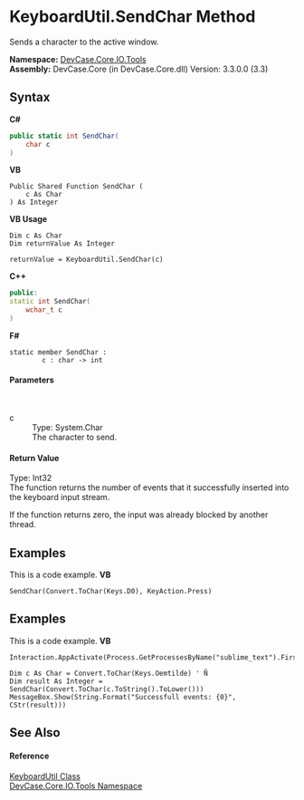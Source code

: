 # KeyboardUtil.SendChar Method 
 

Sends a character to the active window.

**Namespace:**&nbsp;<a href="N_DevCase_Core_IO_Tools">DevCase.Core.IO.Tools</a><br />**Assembly:**&nbsp;DevCase.Core (in DevCase.Core.dll) Version: 3.3.0.0 (3.3)

## Syntax

**C#**<br />
``` C#
public static int SendChar(
	char c
)
```

**VB**<br />
``` VB
Public Shared Function SendChar ( 
	c As Char
) As Integer
```

**VB Usage**<br />
``` VB Usage
Dim c As Char
Dim returnValue As Integer

returnValue = KeyboardUtil.SendChar(c)
```

**C++**<br />
``` C++
public:
static int SendChar(
	wchar_t c
)
```

**F#**<br />
``` F#
static member SendChar : 
        c : char -> int 

```


#### Parameters
&nbsp;<dl><dt>c</dt><dd>Type: System.Char<br />The character to send.</dd></dl>

#### Return Value
Type: Int32<br />The function returns the number of events that it successfully inserted into the keyboard input stream. 

 If the function returns zero, the input was already blocked by another thread.

## Examples
This is a code example. 
**VB**<br />
``` VB
SendChar(Convert.ToChar(Keys.D0), KeyAction.Press)
```


## Examples
This is a code example. 
**VB**<br />
``` VB
Interaction.AppActivate(Process.GetProcessesByName("sublime_text").First.Id)

Dim c As Char = Convert.ToChar(Keys.Oemtilde) ' Ñ
Dim result As Integer = SendChar(Convert.ToChar(c.ToString().ToLower()))
MessageBox.Show(String.Format("Successfull events: {0}", CStr(result)))
```


## See Also


#### Reference
<a href="T_DevCase_Core_IO_Tools_KeyboardUtil">KeyboardUtil Class</a><br /><a href="N_DevCase_Core_IO_Tools">DevCase.Core.IO.Tools Namespace</a><br />